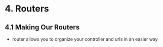 # 4. Routers

## 4.1 Making Our Routers

- router allows you to organize your controller and urls in an easier way
